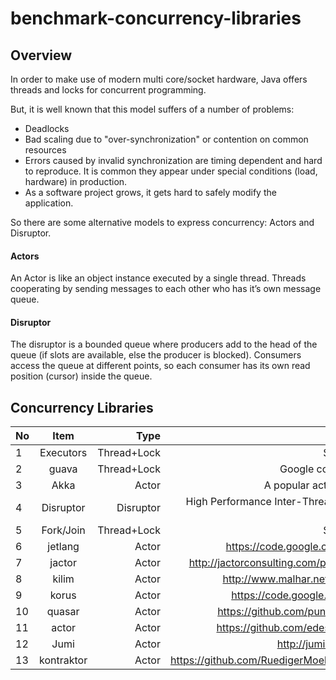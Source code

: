 benchmark-concurrency-libraries
===============================
## Overview
In order to make use of modern multi core/socket hardware, Java offers threads and locks for concurrent programming.

But, it is well known that this model suffers of a number of problems:
* Deadlocks
* Bad scaling due to "over-synchronization" or contention on common resources
* Errors caused by invalid synchronization are timing dependent and hard to reproduce. It is common they appear under special conditions (load, hardware) in production.
* As a software project grows, it gets hard to safely modify the application.

So there are some alternative models to express concurrency: Actors and Disruptor.
#### Actors
An Actor is like an object instance executed by a single thread. Threads cooperating by sending messages to each other who has it’s own message queue.

#### Disruptor
The disruptor is a bounded queue where producers add to the head of the queue (if slots are available, else the producer is blocked). Consumers access the queue at different points, so each consumer has its own read position (cursor) inside the queue. 

## Concurrency Libraries
| No | Item     |    Type    |    Remark                                        | Ok  |
| ---|:--------:| ----------:| ------------------------------------------------:|----:|
| 1  | Executors|Thread+Lock |  Since JDK 1.5                                   |  √  |
| 2  |   guava  |Thread+Lock |  Google common library                           |  ⤬  |
| 3  |   Akka   |   Actor    |  A popular actor framework                       |  √  |
| 4  | Disruptor|  Disruptor | High Performance Inter-Thread Messaging Library  |  √  |
| 5  |Fork/Join |Thread+Lock |  Since JDK 1.7                                   |  √  |
| 6  | jetlang  |  Actor     |  https://code.google.com/p/jetlang/              |  ⤬  |
| 7  | jactor   |  Actor     |  http://jactorconsulting.com/product/jactor/     |  ⤬  |
| 8  |  kilim   |  Actor     |  http://www.malhar.net/sriram/kilim/             |  ⤬  |
| 9  |  korus   |  Actor     |  https://code.google.com/p/korus/                |  ⤬  |
| 10 |   quasar |  Actor     |  https://github.com/puniverse/quasar             |  ⤬  |
| 11 |   actor  |  Actor     |  https://github.com/edescourtis/actor            |  ⤬  |
| 12 |  Jumi    |  Actor     |  http://jumi.fi/actors.html                      |  ⤬  |
| 13 |kontraktor|  Actor     |  https://github.com/RuedigerMoeller/kontraktor   |  ⤬  |





